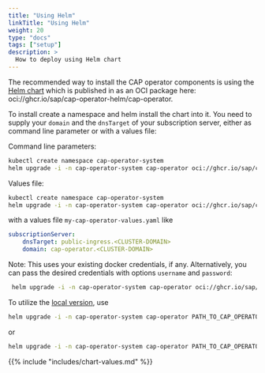 ```yaml
---
title: "Using Helm"
linkTitle: "Using Helm"
weight: 20
type: "docs"
tags: ["setup"]
description: >
  How to deploy using Helm chart
---
```


The recommended way to install the CAP operator components is using the [Helm chart](https://github.com/sap/cap-operator-lifecycle/tree/main/chart) which is published in as an OCI package here: oci://ghcr.io/sap/cap-operator-helm/cap-operator.

To install create a namespace and helm install the chart into it. You need to supply your `domain` and the `dnsTarget` of your subscription server, either as command line parameter or with a values file:

Command line parameters:

```bash
kubectl create namespace cap-operator-system
helm upgrade -i -n cap-operator-system cap-operator oci://ghcr.io/sap/cap-operator-helm/cap-operator --set subscriptionServer.domain=cap-operator.<CLUSTER-DOMAIN> --set subscriptionServer.dnsTarget=public-ingress.<CLUSTER-DOMAIN>
```

Values file:

```bash
kubectl create namespace cap-operator-system
helm upgrade -i -n cap-operator-system cap-operator oci://ghcr.io/sap/cap-operator-helm/cap-operator -f my-cap-operator-values.yaml
```

with a values file `my-cap-operator-values.yaml` like

```yaml
subscriptionServer:
    dnsTarget: public-ingress.<CLUSTER-DOMAIN>
    domain: cap-operator.<CLUSTER-DOMAIN>   
```

Note:
This uses your existing docker credentials, if any. Alternatively, you can pass the desired credentials with options `username` and `password`:

```bash
 helm upgrade -i -n cap-operator-system cap-operator oci://ghcr.io/sap/cap-operator-helm/cap-operator --set subscriptionServer.domain=cap-operator.<CLUSTER-DOMAIN> --set subscriptionServer.dnsTarget=public-ingress.<CLUSTER-DOMAIN> --username <ARTIFACTORY-USER> --password <ARTIFACTORY-API-TOKEN>
```

To utilize the [local version](https://github.com/sap/cap-operator-lifecycle/tree/main/chart), use

```bash
helm upgrade -i -n cap-operator-system cap-operator PATH_TO_CAP_OPERATOR_LIFECYCLE_REPOSITORY/chart --set subscriptionServer.domain=cap-operator.<CLUSTER-DOMAIN> --set subscriptionServer.dnsTarget=public-ingress.<CLUSTER-DOMAIN>
```

or

```bash
helm upgrade -i -n cap-operator-system cap-operator PATH_TO_CAP_OPERATOR_LIFECYCLE_REPOSITORY/chart -f my-values.yaml
```

{{% include "includes/chart-values.md" %}}
